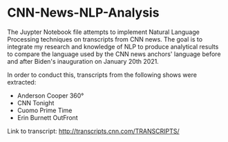 # CNN-News-NLP-Analysis

The Juypter Notebook file attempts to implement Natural Language Processing techniques on transcripts from CNN news. The goal is to integrate my research and knowledge of NLP to produce analytical results to compare the language used by the CNN news anchors' language before and after Biden's inauguration on January 20th 2021. 

In order to conduct this, transcripts from the following shows were extracted:

<ul>
  <li>Anderson Cooper 360&deg</li>
  <li>CNN Tonight</li>
  <li>Cuomo Prime Time</li>
  <li>Erin Burnett OutFront</li>
</ul>

Link to transcript: http://transcripts.cnn.com/TRANSCRIPTS/
